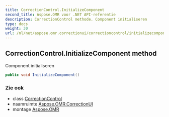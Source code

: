 ```yaml
---
title: CorrectionControl.InitializeComponent
second_title: Aspose.OMR voor .NET API-referentie
description: CorrectionControl methode. Component initialiseren
type: docs
weight: 30
url: /nl/net/aspose.omr.correctionui/correctioncontrol/initializecomponent/
---
```

## CorrectionControl.InitializeComponent method

Component initialiseren

```csharp
public void InitializeComponent()
```

### Zie ook

* class [CorrectionControl](../)
* naamruimte [Aspose.OMR.CorrectionUI](../../correctioncontrol/)
* montage [Aspose.OMR](../../../)


